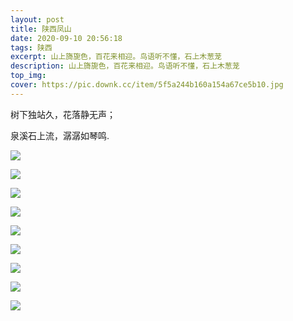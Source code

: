 ```yaml
---
layout: post
title: 陕西凤山
date: 2020-09-10 20:56:18
tags: 陕西
excerpt: 山上旖旎色，百花来相迎。鸟语听不懂，石上木葱茏
description: 山上旖旎色，百花来相迎。鸟语听不懂，石上木葱茏
top_img:
cover: https://pic.downk.cc/item/5f5a244b160a154a67ce5b10.jpg
---
```


树下独站久，花落静无声；

泉溪石上流，潺潺如琴鸣.

<!---more--->

![](https://pic.downk.cc/item/5f5a2354160a154a67cdf3af.jpg)

![](https://pic.downk.cc/item/5f5a2354160a154a67cdf3b1.jpg)

![](https://pic.downk.cc/item/5f5a2354160a154a67cdf3b4.jpg)

![](https://pic.downk.cc/item/5f5a2354160a154a67cdf3b9.jpg)

![](https://pic.downk.cc/item/5f5a2354160a154a67cdf3bb.jpg)

![](https://pic.downk.cc/item/5f5a2427160a154a67ce4bec.jpg)

![](https://pic.downk.cc/item/5f5a2427160a154a67ce4bee.jpg)

![](https://pic.downk.cc/item/5f5a2427160a154a67ce4bf2.jpg)

![](https://pic.downk.cc/item/5f5a2427160a154a67ce4bf5.jpg)
